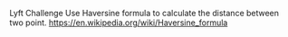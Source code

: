Lyft Challenge
Use Haversine formula to calculate the distance between two point. 
https://en.wikipedia.org/wiki/Haversine_formula
